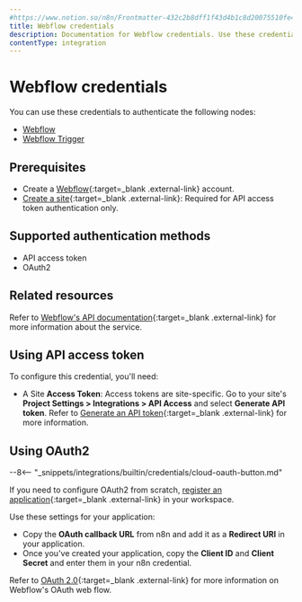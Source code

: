 ```yaml
---
#https://www.notion.so/n8n/Frontmatter-432c2b8dff1f43d4b1c8d20075510fe4
title: Webflow credentials
description: Documentation for Webflow credentials. Use these credentials to authenticate Webflow in n8n, a workflow automation platform.
contentType: integration
---
```


# Webflow credentials

You can use these credentials to authenticate the following nodes:

- [Webflow](/integrations/builtin/app-nodes/n8n-nodes-base.webflow/)
- [Webflow Trigger](/integrations/builtin/trigger-nodes/n8n-nodes-base.webflowtrigger/)

## Prerequisites

- Create a [Webflow](https://webflow.com/){:target=_blank .external-link} account.
- [Create a site](https://developers.webflow.com/data/v1.0.0/docs/access-token#1-create-a-new-site){:target=_blank .external-link}: Required for API access token authentication only.

## Supported authentication methods

- API access token
- OAuth2

## Related resources

Refer to [Webflow's API documentation](https://developers.webflow.com/data/reference/rest-introduction){:target=_blank .external-link} for more information about the service.

## Using API access token

To configure this credential, you'll need:

- A Site **Access Token**: Access tokens are site-specific. Go to your site's **Project Settings > Integrations > API Access** and select **Generate API token**. Refer to [Generate an API token](https://developers.webflow.com/data/v1.0.0/docs/access-token#2-generate-an-api-token){:target=_blank .external-link} for more information.

## Using OAuth2

--8<-- "_snippets/integrations/builtin/credentials/cloud-oauth-button.md"

If you need to configure OAuth2 from scratch, [register an application](https://developers.webflow.com/data/v1.0.0/docs/oauth#app-registration){:target=_blank .external-link} in your workspace.

Use these settings for your application:

- Copy the **OAuth callback URL** from n8n and add it as a **Redirect URI** in your application.
- Once you've created your application, copy the **Client ID** and **Client Secret** and enter them in your n8n credential.

Refer to [OAuth 2.0](https://developers.webflow.com/data/v1.0.0/docs/oauth){:target=_blank .external-link}  for more information on Webflow's OAuth web flow.

